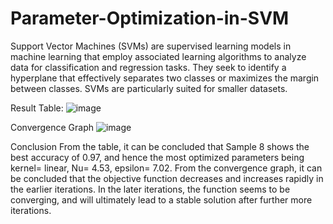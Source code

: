 # Parameter-Optimization-in-SVM

Support Vector Machines (SVMs) are supervised learning models in machine learning that employ associated learning algorithms to analyze data for classification and regression tasks. They seek to identify a hyperplane that effectively separates two classes or maximizes the margin between classes. SVMs are particularly suited for smaller datasets.

Result Table:
![image](https://github.com/svea-chawla/Parameter-Optimization-in-SVM/assets/111569685/e0322365-64f1-4950-a15b-008ce9395945)

Convergence Graph
![image](https://github.com/svea-chawla/Parameter-Optimization-in-SVM/assets/111569685/df60232a-eb6a-43b5-a9fa-b1b6c1dc4836)


Conclusion
From the table, it can be concluded that Sample 8 shows the best accuracy of 0.97, and hence the most optimized parameters being kernel= linear, Nu= 4.53, epsilon= 7.02. From the convergence graph, it can be concluded that the objective function decreases and increases rapidly in the earlier iterations. In the later iterations, the function seems to be converging, and will ultimately lead to a stable solution after further more iterations.
